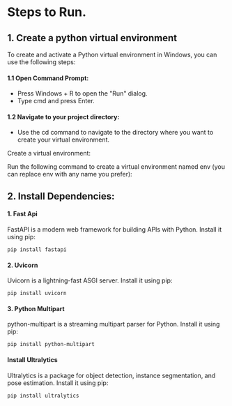 <h1> Steps to Run. </h1>
<h2>1. Create a python virtual environment </h2>
<p>
  To create and activate a Python virtual environment in Windows, you can use the following steps:

<h4>1.1 Open Command Prompt:</h4>

<ul>
  <li>Press Windows + R to open the "Run" dialog.</li>
  <li>Type cmd and press Enter.</li>
</ul>

<h4>1.2 Navigate to your project directory:</h4>

<ul> <li> Use the cd command to navigate to the directory where you want to create your virtual environment.</li></ul> 
Create a virtual environment:

Run the following command to create a virtual environment named env (you can replace env with any name you prefer):</p>
<h2>2. Install Dependencies:</h2>
<h4>1. Fast Api</h4>
<p>FastAPI is a modern web framework for building APIs with Python. Install it using pip:</p>

```
pip install fastapi

```
<h4>2. Uvicorn</h4>
<p>Uvicorn is a lightning-fast ASGI server. Install it using pip:</p>

```
pip install uvicorn

```
<h4>3. Python Multipart</h4>
<p>python-multipart is a streaming multipart parser for Python. Install it using pip:</p>

```
pip install python-multipart

```
<h4>Install Ultralytics</h4>
<p>Ultralytics is a package for object detection, instance segmentation, and pose estimation. Install it using pip:</p>

```
pip install ultralytics

```


